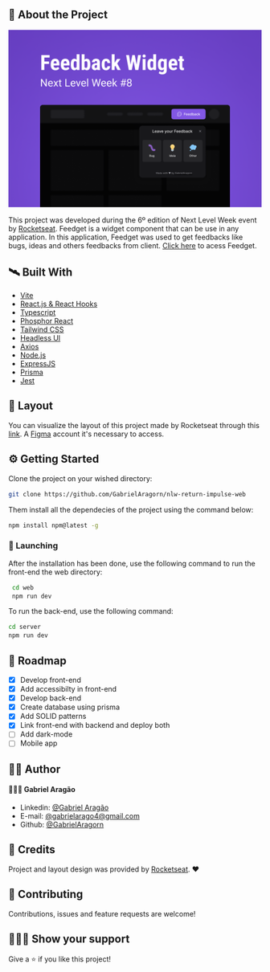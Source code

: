 <div id="top"></div>

<!-- ABOUT THE PROJECT -->
## 💬 About the Project

[![Product Name Screen Shot][product-screenshot]](https://example.com)

This project was developed during the 6º edition of Next Level Week event by [Rocketseat](https://www.rocketseat.com.br/).
Feedget is a widget component that can be use in any application. In this application, Feedget was used to get feedbacks like bugs, ideas and others feedbacks from client. [Click here](https://nlw-return-impulse-web-ochre.vercel.app/) to acess Feedget.

<!-- This section should list any major frameworks/libraries used to bootstrap your project. Leave any add-ons/plugins for the acknowledgements section. Here are a few examples. -->

## 🛰️ Built With

* [Vite](https://tailwindcss.com/)
* [React.js & React Hooks](https://reactjs.org/)
* [Typescript](https://www.typescriptlang.org/)
* [Phosphor React](https://www.npmjs.com/package/phosphor-react)
* [Tailwind CSS](https://tailwindcss.com/)
* [Headless UI](https://headlessui.dev/)
* [Axios](https://axios-http.com/)
* [Node.js](https://nodejs.org/en/)
* [ExpressJS](https://www.npmjs.com/package/express)
* [Prisma](https://www.prisma.io/)
* [Jest](https://jestjs.io/)


<!-- LAYOUT -->
## 📐 Layout
You can visualize the layout of this project made by Rocketseat through this [link](https://www.figma.com/file/fuTrQBTUJSWDoajvWOD1CD/Feedback-Widget-(Community)?node-id=100%3A2114). A [Figma](https://www.figma.com/) account it's necessary to access.



<!-- GETTING STARTED -->
## ⚙️ Getting Started
Clone the project on your wished directory:
  ```sh
  git clone https://github.com/GabrielAragorn/nlw-return-impulse-web
  ```
  Them install all the dependecies of the project using the command below:
  ```sh
  npm install npm@latest -g
  ```
  
  ### 🚀 Launching
  
  After the installation has been done, use the following command to run the front-end the web directory:
 ```sh
  cd web
  npm run dev
  ```
  To run the back-end, use the following command:
   ```sh
  cd server
  npm run dev
  ```

<!-- ROADMAP -->
## 🔭 Roadmap

- [x] Develop front-end
- [x] Add accessibilty in front-end 
- [x] Develop back-end
- [X] Create database using prisma 
- [x] Add SOLID patterns 
- [x] Link front-end with backend and deploy both
- [ ] Add dark-mode
- [ ] Mobile app 

<!-- CONTACT -->
## 🧑‍💻 Author 
#### 👨🏼‍💻 Gabriel Aragão 
* Linkedin: [@Gabriel Aragão](https://www.linkedin.com/in/gabrielaragorn/)
* E-mail: [@gabrielarago4@gmail.com](gabrielarago4@gmail.com)
* Github: [@GabrielAragorn](https://github.com/GabrielAragorn/)

## 🍻 Credits

Project and layout design was provided by [Rocketseat](https://www.rocketseat.com.br/). ❤️

## :handshake: Contributing

Contributions, issues and feature requests are welcome!

## 👨🏿‍🚀 Show your support

Give a ⭐️ if you like this project!


<!-- PROJECT SHIELDS -->
<!--
*** I'm using markdown "reference style" links for readability.
*** Reference links are enclosed in brackets [ ] instead of parentheses ( ).
*** See the bottom of this document for the declaration of the reference variables
*** for contributors-url, forks-url, etc. This is an optional, concise syntax you may use.
*** https://www.markdownguide.org/basic-syntax/#reference-style-links
-->

<!--
[![Contributors][contributors-shield]][contributors-url]
[![Forks][forks-shield]][forks-url]
[![Stargazers][stars-shield]][stars-url]
[![Issues][issues-shield]][issues-url]
[![MIT License][license-shield]][license-url]
[![LinkedIn][linkedin-shield]][linkedin-url]
-->


<!-- PROJECT LOGO 
<br />
<div align="center">
  <a href="https://github.com/othneildrew/Best-README-Template">
    <img src="images/logo.png" alt="Logo" width="80" height="80">
  </a>

  <h3 align="center">Best-README-Template</h3>

  <p align="center">
    An awesome README template to jumpstart your projects!
    <br />
    <a href="https://github.com/othneildrew/Best-README-Template"><strong>Explore the docs »</strong></a>
    <br />
    <br />
    <a href="https://github.com/othneildrew/Best-README-Template">View Demo</a>
    ·
    <a href="https://github.com/othneildrew/Best-README-Template/issues">Report Bug</a>
    ·
    <a href="https://github.com/othneildrew/Best-README-Template/issues">Request Feature</a>
  </p>
</div>
-->


<!-- TABLE OF CONTENTS 
<details>
  <summary>Table of Contents</summary>
  <ol>
    <li>
      <a href="#about-the-project">About The Project</a>
      <ul>
        <li><a href="#built-with">Built With</a></li>
      </ul>
    </li>
    <li>
      <a href="#getting-started">Getting Started</a>
      <ul>
        <li><a href="#prerequisites">Prerequisites</a></li>
        <li><a href="#installation">Installation</a></li>
      </ul>
    </li>
    <li><a href="#usage">Usage</a></li>
    <li><a href="#roadmap">Roadmap</a></li>
    <li><a href="#contributing">Contributing</a></li>
    <li><a href="#license">License</a></li>
    <li><a href="#contact">Contact</a></li>
    <li><a href="#acknowledgments">Acknowledgments</a></li>
  </ol>
</details>
-->

<!--
## Installation

_Below is an example of how you can instruct your audience on installing and setting up your app. This template doesn't rely on any external dependencies or services._

1. Get a free API Key at [https://example.com](https://example.com)
2. Clone the repo
   ```sh
   git clone https://github.com/your_username_/Project-Name.git
   ```
3. Install NPM packages dependecies 
   ```sh
   npm install
   ```
4. Enter your API in `config.js`
   ```js
   const API_KEY = 'ENTER YOUR API';
   ```

<p align="right">(<a href="#top">back to top</a>)</p>
-->



<!-- USAGE EXAMPLES 
## Usage

Use this space to show useful examples of how a project can be used. Additional screenshots, code examples and demos work well in this space. You may also link to more resources.

_For more examples, please refer to the [Documentation](https://example.com)_

<p align="right">(<a href="#top">back to top</a>)</p> -->




<!--
See the [open issues](https://github.com/othneildrew/Best-README-Template/issues) for a full list of proposed features (and known issues).

<p align="right">(<a href="#top">back to top</a>)</p>
-->


<!-- CONTRIBUTING 
## Contributing

Contributions are what make the open source community such an amazing place to learn, inspire, and create. Any contributions you make are **greatly appreciated**.

If you have a suggestion that would make this better, please fork the repo and create a pull request. You can also simply open an issue with the tag "enhancement".
Don't forget to give the project a star! Thanks again!

1. Fork the Project
2. Create your Feature Branch (`git checkout -b feature/AmazingFeature`)
3. Commit your Changes (`git commit -m 'Add some AmazingFeature'`)
4. Push to the Branch (`git push origin feature/AmazingFeature`)
5. Open a Pull Request

<p align="right">(<a href="#top">back to top</a>)</p>

-->


<!-- LICENSE 
## License

Distributed under the MIT License. See `LICENSE.txt` for more information.

<p align="right">(<a href="#top">back to top</a>)</p>
-->

<!-- ACKNOWLEDGMENTS 
## Acknowledgments

Use this space to list resources you find helpful and would like to give credit to. I've included a few of my favorites to kick things off!

* [Choose an Open Source License](https://choosealicense.com)
* [GitHub Emoji Cheat Sheet](https://www.webpagefx.com/tools/emoji-cheat-sheet)
* [Malven's Flexbox Cheatsheet](https://flexbox.malven.co/)
* [Malven's Grid Cheatsheet](https://grid.malven.co/)
* [Img Shields](https://shields.io)
* [GitHub Pages](https://pages.github.com)
* [Font Awesome](https://fontawesome.com)
* [React Icons](https://react-icons.github.io/react-icons/search)

<p align="right">(<a href="#top">back to top</a>)</p>
-->



<!-- MARKDOWN LINKS & IMAGES -->
<!-- https://www.markdownguide.org/basic-syntax/#reference-style-links -->
[contributors-shield]: https://img.shields.io/github/contributors/othneildrew/Best-README-Template.svg?style=for-the-badge
[contributors-url]: https://github.com/othneildrew/Best-README-Template/graphs/contributors
[forks-shield]: https://img.shields.io/github/forks/othneildrew/Best-README-Template.svg?style=for-the-badge
[forks-url]: https://github.com/othneildrew/Best-README-Template/network/members
[stars-shield]: https://img.shields.io/github/stars/othneildrew/Best-README-Template.svg?style=for-the-badge
[stars-url]: https://github.com/othneildrew/Best-README-Template/stargazers
[issues-shield]: https://img.shields.io/github/issues/othneildrew/Best-README-Template.svg?style=for-the-badge
[issues-url]: https://github.com/othneildrew/Best-README-Template/issues
[license-shield]: https://img.shields.io/github/license/othneildrew/Best-README-Template.svg?style=for-the-badge
[license-url]: https://github.com/othneildrew/Best-README-Template/blob/master/LICENSE.txt
[linkedin-shield]: https://img.shields.io/badge/-LinkedIn-black.svg?style=for-the-badge&logo=linkedin&colorB=555
[linkedin-url]: https://linkedin.com/in/gabrielaragorn
[product-screenshot]: images/screenshot.png
